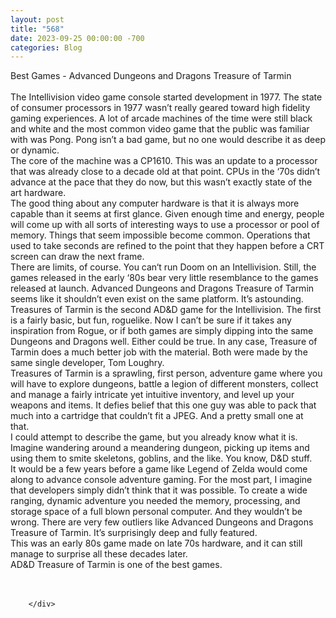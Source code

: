 ```yaml
---
layout: post
title: "568"
date: 2023-09-25 00:00:00 -700
categories: Blog
---
```


<div class="blog-content">
				<div class="paragraph"><span><span>Best Games - Advanced Dungeons and Dragons Treasure of Tarmin</span></span><br><span></span><br><span><span>The Intellivision video game console started development in 1977. The state of consumer processors in 1977 wasn&rsquo;t really geared toward high fidelity gaming experiences. A lot of arcade machines of the time were still black and white and the most common video game that the public was familiar with was Pong. Pong isn&rsquo;t a bad game, but no one would describe it as deep or dynamic.&nbsp;</span></span><br><span></span><span><span>The core of the machine was a CP1610. This was an update to a processor that was already close to a decade old at that point. CPUs in the &lsquo;70s didn&rsquo;t advance at the pace that they do now, but this wasn&rsquo;t exactly state of the art hardware.</span></span><br><span></span><span><span>The good thing about any computer hardware is that it is always more capable than it seems at first glance. Given enough time and energy, people will come up with all sorts of interesting ways to use a processor or pool of memory. Things that seem impossible become common. Operations that used to take seconds are refined to the point that they happen before a CRT screen can draw the next frame.</span></span><br><span></span><span><span>There are limits, of course. You can&lsquo;t run Doom on an Intellivision. Still, the games released in the early &lsquo;80s bear very little resemblance to the games released at launch. Advanced Dungeons and Dragons Treasure of Tarmin seems like it shouldn&rsquo;t even exist on the same platform. It&rsquo;s astounding.</span></span><br><span></span><span><span>Treasures of Tarmin is the second AD&amp;D game for the Intellivision. The first is a fairly basic, but fun, roguelike. Now I can&rsquo;t be sure if it takes any inspiration from Rogue, or if both games are simply dipping into the same Dungeons and Dragons well. Either could be true. In any case, Treasure of Tarmin does a much better job with the material. Both were made by the same single developer, Tom Loughry.</span></span><br><span></span><span><span>Treasures of Tarmin is a sprawling, first person, adventure game where you will have to explore dungeons, battle a legion of different monsters, collect and manage a fairly intricate yet intuitive inventory, and level up your weapons and items. It defies belief that this one guy was able to pack that much into a cartridge that couldn&rsquo;t fit a JPEG. And a pretty small one at that.&nbsp;</span></span><br><span></span><span><span>I could attempt to describe the game, but you already know what it is. Imagine wandering around a meandering dungeon, picking up items and using them to smite skeletons, goblins, and the like. You know, D&amp;D stuff.</span></span><br><span></span><span><span>It would be a few years before a game like Legend of Zelda would come along to advance console adventure gaming. For the most part, I imagine that developers simply didn&rsquo;t think that it was possible. To create a wide ranging, dynamic adventure you needed the memory, processing, and storage space of a full blown personal computer. And they wouldn&rsquo;t be wrong. There are very few outliers like Advanced Dungeons and Dragons Treasure of Tarmin. It&rsquo;s surprisingly deep and fully featured.</span></span><br><span></span><span><span>This was an early 80s game made on late 70s hardware, and it can still manage to surprise all these decades later.</span></span><br><span></span><span><span>AD&amp;D Treasure of Tarmin is one of the best games.</span></span><br><span></span><br>&#8203;</div>

		</div>
        
